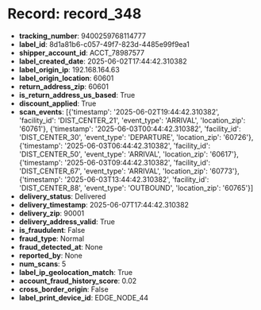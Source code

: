 # Record: record_348

- **tracking_number**: 9400259768114777
- **label_id**: 8d1a81b6-c057-49f7-823d-4485e99f9ea1
- **shipper_account_id**: ACCT_78987577
- **label_created_date**: 2025-06-02T17:44:42.310382
- **label_origin_ip**: 192.168.164.63
- **label_origin_location**: 60601
- **return_address_zip**: 60601
- **is_return_address_us_based**: True
- **discount_applied**: True
- **scan_events**: [{'timestamp': '2025-06-02T19:44:42.310382', 'facility_id': 'DIST_CENTER_21', 'event_type': 'ARRIVAL', 'location_zip': '60761'}, {'timestamp': '2025-06-03T00:44:42.310382', 'facility_id': 'DIST_CENTER_30', 'event_type': 'DEPARTURE', 'location_zip': '60726'}, {'timestamp': '2025-06-03T06:44:42.310382', 'facility_id': 'DIST_CENTER_50', 'event_type': 'ARRIVAL', 'location_zip': '60617'}, {'timestamp': '2025-06-03T09:44:42.310382', 'facility_id': 'DIST_CENTER_67', 'event_type': 'ARRIVAL', 'location_zip': '60773'}, {'timestamp': '2025-06-03T13:44:42.310382', 'facility_id': 'DIST_CENTER_88', 'event_type': 'OUTBOUND', 'location_zip': '60765'}]
- **delivery_status**: Delivered
- **delivery_timestamp**: 2025-06-07T17:44:42.310382
- **delivery_zip**: 90001
- **delivery_address_valid**: True
- **is_fraudulent**: False
- **fraud_type**: Normal
- **fraud_detected_at**: None
- **reported_by**: None
- **num_scans**: 5
- **label_ip_geolocation_match**: True
- **account_fraud_history_score**: 0.02
- **cross_border_origin**: False
- **label_print_device_id**: EDGE_NODE_44